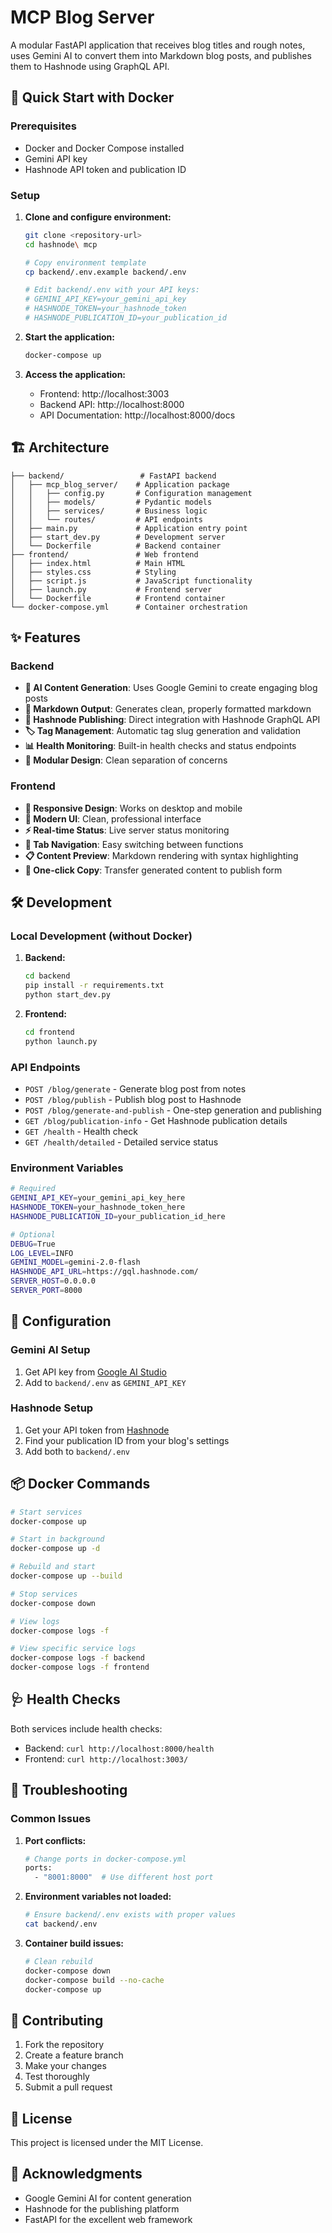 # MCP Blog Server

A modular FastAPI application that receives blog titles and rough notes, uses Gemini AI to convert them into Markdown blog posts, and publishes them to Hashnode using GraphQL API.

## 🚀 Quick Start with Docker

### Prerequisites
- Docker and Docker Compose installed
- Gemini API key
- Hashnode API token and publication ID

### Setup

1. **Clone and configure environment:**
   ```bash
   git clone <repository-url>
   cd hashnode\ mcp
   
   # Copy environment template
   cp backend/.env.example backend/.env
   
   # Edit backend/.env with your API keys:
   # GEMINI_API_KEY=your_gemini_api_key
   # HASHNODE_TOKEN=your_hashnode_token
   # HASHNODE_PUBLICATION_ID=your_publication_id
   ```

2. **Start the application:**
   ```bash
   docker-compose up
   ```

3. **Access the application:**
   - Frontend: http://localhost:3003
   - Backend API: http://localhost:8000
   - API Documentation: http://localhost:8000/docs

## 🏗️ Architecture

```
├── backend/                 # FastAPI backend
│   ├── mcp_blog_server/    # Application package
│   │   ├── config.py       # Configuration management
│   │   ├── models/         # Pydantic models
│   │   ├── services/       # Business logic
│   │   └── routes/         # API endpoints
│   ├── main.py             # Application entry point
│   ├── start_dev.py        # Development server
│   └── Dockerfile          # Backend container
├── frontend/               # Web frontend
│   ├── index.html          # Main HTML
│   ├── styles.css          # Styling
│   ├── script.js           # JavaScript functionality
│   ├── launch.py           # Frontend server
│   └── Dockerfile          # Frontend container
└── docker-compose.yml      # Container orchestration
```

## ✨ Features

### Backend
- **🤖 AI Content Generation**: Uses Google Gemini to create engaging blog posts
- **📝 Markdown Output**: Generates clean, properly formatted markdown
- **🚀 Hashnode Publishing**: Direct integration with Hashnode GraphQL API
- **🏷️ Tag Management**: Automatic tag slug generation and validation
- **📊 Health Monitoring**: Built-in health checks and status endpoints
- **🔧 Modular Design**: Clean separation of concerns

### Frontend
- **📱 Responsive Design**: Works on desktop and mobile
- **🎨 Modern UI**: Clean, professional interface
- **⚡ Real-time Status**: Live server status monitoring
- **🔄 Tab Navigation**: Easy switching between functions
- **📋 Content Preview**: Markdown rendering with syntax highlighting
- **🔗 One-click Copy**: Transfer generated content to publish form

## 🛠️ Development

### Local Development (without Docker)

1. **Backend:**
   ```bash
   cd backend
   pip install -r requirements.txt
   python start_dev.py
   ```

2. **Frontend:**
   ```bash
   cd frontend
   python launch.py
   ```

### API Endpoints

- `POST /blog/generate` - Generate blog post from notes
- `POST /blog/publish` - Publish blog post to Hashnode
- `POST /blog/generate-and-publish` - One-step generation and publishing
- `GET /blog/publication-info` - Get Hashnode publication details
- `GET /health` - Health check
- `GET /health/detailed` - Detailed service status

### Environment Variables

```bash
# Required
GEMINI_API_KEY=your_gemini_api_key_here
HASHNODE_TOKEN=your_hashnode_token_here
HASHNODE_PUBLICATION_ID=your_publication_id_here

# Optional
DEBUG=True
LOG_LEVEL=INFO
GEMINI_MODEL=gemini-2.0-flash
HASHNODE_API_URL=https://gql.hashnode.com/
SERVER_HOST=0.0.0.0
SERVER_PORT=8000
```

## 🔧 Configuration

### Gemini AI Setup
1. Get API key from [Google AI Studio](https://makersuite.google.com/app/apikey)
2. Add to `backend/.env` as `GEMINI_API_KEY`

### Hashnode Setup
1. Get your API token from [Hashnode](https://hashnode.com/settings/developer)
2. Find your publication ID from your blog's settings
3. Add both to `backend/.env`

## 📦 Docker Commands

```bash
# Start services
docker-compose up

# Start in background
docker-compose up -d

# Rebuild and start
docker-compose up --build

# Stop services
docker-compose down

# View logs
docker-compose logs -f

# View specific service logs
docker-compose logs -f backend
docker-compose logs -f frontend
```

## 🩺 Health Checks

Both services include health checks:
- Backend: `curl http://localhost:8000/health`
- Frontend: `curl http://localhost:3003/`

## 🐛 Troubleshooting

### Common Issues

1. **Port conflicts:**
   ```bash
   # Change ports in docker-compose.yml
   ports:
     - "8001:8000"  # Use different host port
   ```

2. **Environment variables not loaded:**
   ```bash
   # Ensure backend/.env exists with proper values
   cat backend/.env
   ```

3. **Container build issues:**
   ```bash
   # Clean rebuild
   docker-compose down
   docker-compose build --no-cache
   docker-compose up
   ```

## 🤝 Contributing

1. Fork the repository
2. Create a feature branch
3. Make your changes
4. Test thoroughly
5. Submit a pull request

## 📄 License

This project is licensed under the MIT License.

## 🙏 Acknowledgments

- Google Gemini AI for content generation
- Hashnode for the publishing platform
- FastAPI for the excellent web framework 